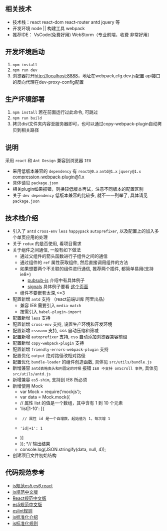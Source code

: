 ## 相关技术
* 技术栈：react react-dom react-router antd jquery 等
* 开发环境 node || 构建工具 webpack
* 推荐IDE： VsCode(免费好用) WebStorm（专业前端，收费 非常好用）


## 开发坏境启动
1. `npm install`
2. `npm run dev`
3. 浏览器打开[http://localhost:8888](http://localhost:8888)，地址在webpack,cfg.dev.js配置
api接口的反向代理在dev-proxy-config配置

## 生产坏境部署
1. `npm install` 若在前面运行过此命令, 可跳过
2. `npm run build`
3. 拷贝dist文件夹内容至服务器即可，也可以通过copy-webpack-plugin自动拷贝到相关路径


## 说明

采用 `react` 和 `Ant Design` 兼容到浏览器 `IE8`
* 采用低版本兼容的 `dependency` 有 `react@0.x` `antd@1.x` `jquery@1.x` compression-webpack-plugin@1.x
* 具体请见 `package.json`
* 相关plugin如果报错，则换较低版本再试，注意不同版本的配置区别
* 关于 `dev dependency` 低版本兼容的比较多, 就不一一列举了, 具体请见 `package.json`

## 技术栈介绍
* 引入了 `antd` `cross-env` `less` `happypack` `autoprefixer`, 以及配置上的加入多个单页应用的处理
* 关于 `redux` 的是否使用, 看项目需求
* 关于组件之间通信, 一般有如下做法
	* 通过父组件的箭头函数进行子组件之间的通信
	* 通过组件的 `ref` 属性获取组件, 然后直接调用组件的方法
	* 如果想要两个不关联的组件进行通信, 推荐两个插件, 都简单易用(支持 ie8+)
		* [pubsub-js](https://npmjs.com/package/pubsub-js) 介绍中有具体例子
		* [signals](https://npmjs.com/package/signals) 具体例子要看 [这个页面](https://github.com/millermedeiros/js-signals/wiki/Examples)
	* 组件不要嵌套太深,<=3
* 配置新增 `antd` 支持 （react前端UI库 阿里出品）
	* 兼容 IE8 需要引入 `media-match`
	* 按需引入 `babel-plugin-import`
* 配置新增 `less` 支持
* 配置新增 `cross-env` 支持, 设置生产环境和开发环境
* 配置新增 `cssnano` 支持, css 自动压缩和筛减
* 配置新增 `autoprefixer` 支持, css 自动添加浏览器兼容前缀
* 配置新增 `copy-webpack-plugin` 支持
* 配置新增 `friendly-errors-webpack-plugin` 支持
* 配置优化 `output` 绝对路径改相对路径
* 配置优化 `bundle-loader` 的组件创造函数, 具体见 `src/utils/bundle.js`
* 新增兼容 `antd表格表头和列固定的时候` 报错 `IE8 不支持 onScroll 事件`, 具体见 `src/utils/antd.js`
* 新增兼容 `es5-shim`, 支持到 IE8 所必须
* 新增使用 Mock
	* var Mock = require('mockjs');
	* var data = Mock.mock({
    *  // 属性 list 的值是一个数组，其中含有 1 到 10 个元素
    *  'list|1-10': [{
    *      // 属性 id 是一个自增数，起始值为 1，每次增 1
    *     'id|+1': 1
    *  }]
    * });
    *// 输出结果
    * console.log(JSON.stringify(data, null, 4));
* 创建项目文件初始结构


## 代码规范参考
* [js规范es5,es6,react](https://github.com/airbnb/javascript)
* [js规范中文版](https://github.com/yuche/javascript)
* [React规范中文版](https://github.com/JasonBoy/javascript/tree/master/react)
* [es5规范中文版](https://github.com/sivan/javascript-style-guide/tree/master/es5)
* [eslint规则](http://eslint.cn/docs/rules)
* [js标准化介绍](https://standardjs.com/readme-zhcn.html)
* [js标准化规则](https://standardjs.com/rules-zhcn.html)

